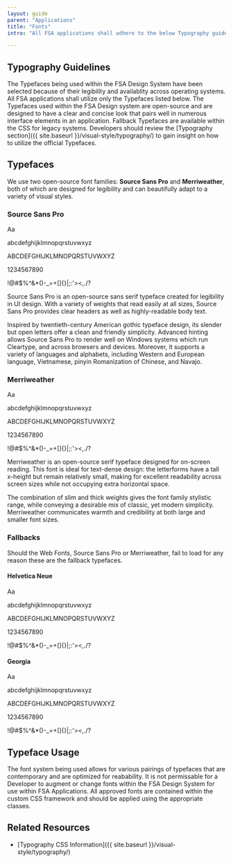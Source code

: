 ```yaml
---
layout: guide
parent: "Applications"
title: "Fonts"
intro: "All FSA applications shall adhere to the below Typography guidelines in order to maintain consistency throughout all agency applications."

---
```


## Typography Guidelines

The Typefaces being used within the FSA Design System have been selected because of their legibility and availablity across operating systems. All FSA applications shall utilize only the Typefaces listed below. The Typefaces used within the FSA Design system are open-source and are designed to have a clear and concise look that pairs well in numerous interface elements in an application. Fallback Typefaces are available within the CSS for legacy systems. Developers should review the [Typography section]({{ site.baseurl }}/visual-style/typography/) to gain insight on how to utilize the official Typefaces.

## Typefaces

We use two open-source font families: **Source Sans Pro** and **Merriweather**, both of which are designed for legibility and can beautifully adapt to a variety of visual styles.

<div class="fsa-grid">
  <div class="fsa-grid__1 fsa-grid__1/2@l">
    <h3>Source Sans Pro</h3>
    <div class="docs__font fsa-font--sans">
      <p class="docs__font__preview">Aa</p>
      <div class="docs__font__details">
        <p class="docs__font__item">abcdefghijklmnopqrstuvwxyz</p>
        <p class="docs__font__item">ABCDEFGHIJKLMNOPQRSTUVWXYZ</p>
        <p class="docs__font__item">1234567890</p>
        <p class="docs__font__item">!@#$%^&amp;*()-_=+[]{}|;:'&gt;&lt;,./?</p>
      </div>
    </div>
    <p>Source Sans Pro is an open-source sans serif typeface created for legibility in UI design. With a variety of weights that read easily at all sizes, Source Sans Pro provides clear headers as well as highly-readable body text.</p>
    <p>Inspired by twentieth-century American gothic typeface design, its slender but open letters offer a clean and friendly simplicity. Advanced hinting allows Source Sans Pro to render well on Windows systems which run Cleartype, and across browsers and devices. Moreover, it supports a variety of languages and alphabets, including Western and European language, Vietnamese, pinyin Romanization of Chinese, and Navajo.</p>
  </div>
  <div class="fsa-grid__1 fsa-grid__1/2@l">
    <h3>Merriweather</h3>
    <div class="docs__font fsa-font--serif">
      <p class="docs__font__preview">Aa</p>
      <div class="docs__font__details">
        <p class="docs__font__item">abcdefghijklmnopqrstuvwxyz</p>
        <p class="docs__font__item">ABCDEFGHIJKLMNOPQRSTUVWXYZ</p>
        <p class="docs__font__item">1234567890</p>
        <p class="docs__font__item">!@#$%^&amp;*()-_=+[]{}|;:'&gt;&lt;,./?</p>
      </div>
    </div>
    <p>Merriweather is an open-source serif typeface designed for on-screen reading. This font is ideal for text-dense design: the letterforms have a tall x-height but remain relatively small, making for excellent readability across screen sizes while not occupying extra horizontal space.</p>
    <p>The combination of slim and thick weights gives the font family stylistic range, while conveying a desirable mix of classic, yet modern simplicity. Merriweather communicates warmth and credibility at both large and smaller font sizes.</p>
  </div>
</div>

<!--
### Weights

<div class="fsa-grid">
  <div class="fsa-grid__1/3">
    <p class="docs__font__preview docs__font--source-sans-pro">Aa</p>
  </div>
  <div class="fsa-grid__1/3">
    <p class="docs__font__preview docs__font--source-sans-pro docs__font--source-sans-pro-light">Aa</p>
  </div>
  <div class="fsa-grid__1/3">
    <p class="docs__font__preview docs__font--source-sans-pro docs__font--source-sans-pro-bold">Aa</p>
  </div>
</div>

<div class="fsa-grid">
  <div class="fsa-grid__1/3">
    <p class="docs__font__preview docs__font--merriweather">Aa</p>
  </div>
  <div class="fsa-grid__1/3">
    <p class="docs__font__preview docs__font--merriweather docs__font--merriweather-light">Aa</p>
  </div>
  <div class="fsa-grid__1/3">
    <p class="docs__font__preview docs__font--merriweather docs__font--merriweather-bold">Aa</p>
  </div>
</div>
-->

### Fallbacks

Should the Web Fonts, Source Sans Pro or Merriweather, fail to load for any reason these are the fallback typefaces.

<div class="fsa-grid">
  <div class="fsa-grid__1 fsa-grid__1/2@ml">
    <h4>Helvetica Neue</h4>
    <div class="docs__font docs__font--helvetica">
      <p class="docs__font__preview">Aa</p>
      <div class="docs__font__details">
        <p class="docs__font__item">abcdefghijklmnopqrstuvwxyz</p>
        <p class="docs__font__item">ABCDEFGHIJKLMNOPQRSTUVWXYZ</p>
        <p class="docs__font__item">1234567890</p>
        <p class="docs__font__item">!@#$%^&amp;*()-_=+[]{}|;:'&gt;&lt;,./?</p>
      </div>
    </div>
  </div>
  <div class="fsa-grid__1 fsa-grid__1/2@ml">
    <h4>Georgia</h4>
    <div class="docs__font docs__font--georgia">
      <p class="docs__font__preview">Aa</p>
      <div class="docs__font__details">
        <p class="docs__font__item">abcdefghijklmnopqrstuvwxyz</p>
        <p class="docs__font__item">ABCDEFGHIJKLMNOPQRSTUVWXYZ</p>
        <p class="docs__font__item">1234567890</p>
        <p class="docs__font__item">!@#$%^&amp;*()-_=+[]{}|;:'&gt;&lt;,./?</p>
      </div>
    </div>
  </div>
</div>

## Typeface Usage

The font system being used allows for various pairings of typefaces that are contemporary and are optimized for reabability. It is not permissable for a Developer to augment or change fonts within the FSA Design System for use within FSA Applications. All approved fonts are contained within the custom CSS framework and should be applied using the appropriate classes.

## Related Resources

 * [Typography CSS Information]({{ site.baseurl }}/visual-style/typography/)

